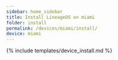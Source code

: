 ```yaml
---
sidebar: home_sidebar
title: Install LineageOS on miami
folder: install
permalink: /devices/miami/install/
device: miami
---
```

{% include templates/device_install.md %}
